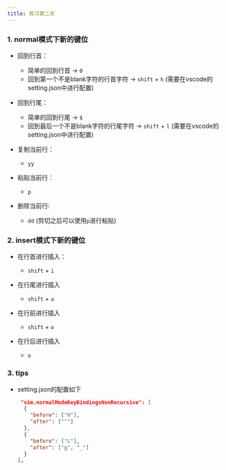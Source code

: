 ```yaml
---
title: 练习第二天
---
```


### 1. normal模式下新的键位

- 回到行首：
  - 简单的回到行首 → `0`
  - 回到第一个不是blank字符的行首字符 → `shift` + `h` (需要在vscode的setting.json中进行配置)

- 回到行尾：
  - 简单的回到行尾 → `$`
  - 回到最后一个不是blank字符的行尾字符 → `shift` + `l` (需要在vscode的setting.json中进行配置)

- 复制当前行：
  - `yy`

- 粘贴当前行：
  - `p`

- 删除当前行:
  - `dd` (剪切之后可以使用`p`进行粘贴)

### 2. insert模式下新的键位

- 在行首进行插入：
  - `shift` + `i`
  
- 在行尾进行插入
  - `shift` + `a`

- 在行前进行插入
  - `shift` + `o`

- 在行后进行插入
  - `o`

### 3. tips

- setting.json的配置如下

  ```json
   "vim.normalModeKeyBindingsNonRecursive": [
    {
      "before": ["H"],
      "after": ["^"]
    },
    {
      "before": ["L"],
      "after": ["g", "_"]
    } 
  ],
  ```
